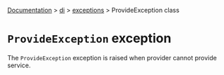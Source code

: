 [Documentation](/docs/documentation.md) > [di](/docs/di/di.md) > [exceptions](/docs/di/exceptions/exceptions.md) > ProvideException class

# `ProvideException` exception

The `ProvideException` exception is raised when provider cannot provide service.
